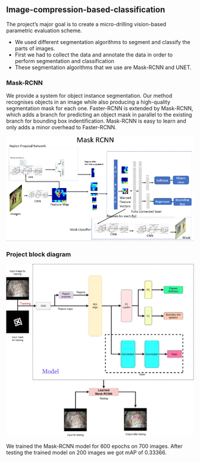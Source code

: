 ## Image-compression-based-classification
The project’s major goal is to create a micro-drilling vision-based parametric evaluation scheme.
* We used different segmentation algorithms to segment and classify the parts of images.
* First we had to collect the data and annotate the data in order to perform segmentation and classification
* These segmentation algorithms that we use are Mask-RCNN and UNET.

### Mask-RCNN
We provide a system for object instance segmentation. Our method recognises objects in an image while also producing a high-quality segmentation mask for each one. Faster-RCNN is extended by Mask-RCNN, which adds a branch for predicting an object mask in parallel to the existing branch for bounding box indentification. Mask-RCNN is easy to learn and only adds a minor overhead to Faster-RCNN.

![Mask-RCNN block diagram](https://github.com/vinodindi8701/Image-compression-based-classification/blob/main/Mask%20RCNN/Block%20diagram/final.png)

### Project block diagram
![Project block diagram](https://github.com/vinodindi8701/Image-compression-based-classification/blob/main/Mask%20RCNN/Block%20diagram/fb.jpg)

We trained the Mask-RCNN model for 600 epochs on 700 images.
After testing the trained model on 200 images we got mAP of 0.33366.

